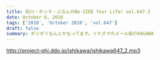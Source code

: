 ```yaml
---
title: 石川・ホンマ・ぶるんのBe-SIDE Your Life! vol.647-2
date: October 6, 2018
tags: ['2018', 'October 2018', 'vol.647']
draft: false
summary: ギリギリなんとかなってます。イナズマのメール紹介KAGAWA
---
```


http://project-phi.ddo.jp/ishikawa/ishikawa647_2.mp3